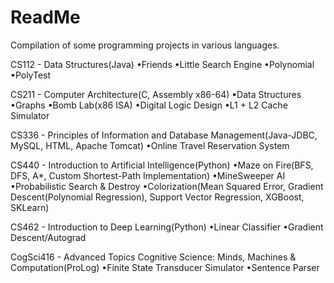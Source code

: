 # ReadMe

Compilation of some programming projects in various languages.

CS112 - Data Structures(Java)
  •Friends
  •Little Search Engine
  •Polynomial
  •PolyTest
  
CS211 - Computer Architecture(C, Assembly x86-64)
  •Data Structures
  •Graphs
  •Bomb Lab(x86 ISA)
  •Digital Logic Design
  •L1 + L2 Cache Simulator
  
CS336 - Principles of Information and Database Management(Java-JDBC, MySQL, HTML, Apache Tomcat)
  •Online Travel Reservation System
  
CS440 - Introduction to Artificial Intelligence(Python)
  •Maze on Fire(BFS, DFS, A*, Custom Shortest-Path Implementation)
  •MineSweeper AI
  •Probabilistic Search & Destroy
  •Colorization(Mean Squared Error, Gradient Descent(Polynomial Regression), Support Vector Regression, XGBoost, SKLearn)
  
 CS462 - Introduction to Deep Learning(Python)
  •Linear Classifier
  •Gradient Descent/Autograd
  
CogSci416 - Advanced Topics Cognitive Science: Minds, Machines & Computation(ProLog)
  •Finite State Transducer Simulator
  •Sentence Parser

